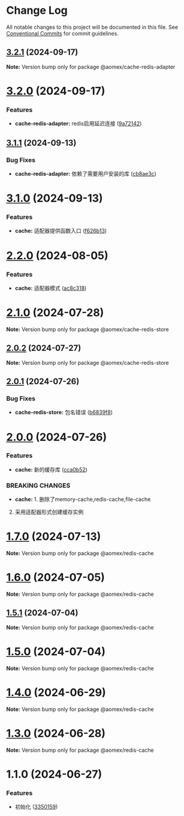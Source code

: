# Change Log

All notable changes to this project will be documented in this file.
See [Conventional Commits](https://conventionalcommits.org) for commit guidelines.

## [3.2.1](https://github.com/aomex/aomex/compare/v3.2.0...v3.2.1) (2024-09-17)

**Note:** Version bump only for package @aomex/cache-redis-adapter





# [3.2.0](https://github.com/aomex/aomex/compare/v3.1.1...v3.2.0) (2024-09-17)


### Features

* **cache-redis-adapter:** redis启用延迟连接 ([9a72142](https://github.com/aomex/aomex/commit/9a721421e6b8db273b052a3678ee6daaef12f5da))





## [3.1.1](https://github.com/aomex/aomex/compare/v3.1.0...v3.1.1) (2024-09-13)


### Bug Fixes

* **cache-redis-adapter:** 依赖了需要用户安装的库 ([cb8ae3c](https://github.com/aomex/aomex/commit/cb8ae3c3c08a875b9ba2b6b5cc4ab65216152093))





# [3.1.0](https://github.com/aomex/aomex/compare/v3.0.0...v3.1.0) (2024-09-13)


### Features

* **cache:** 适配器提供函数入口 ([f626b13](https://github.com/aomex/aomex/commit/f626b13bdc6a6740ef6da29e75d60e7510793c0c))






# [2.2.0](https://github.com/aomex/aomex/compare/v2.1.0...v2.2.0) (2024-08-05)


### Features

* **cache:** 适配器模式 ([ac8c318](https://github.com/aomex/aomex/commit/ac8c318ec67d6f880c8d291fc341f5156a6b47d9))





# [2.1.0](https://github.com/aomex/aomex/compare/v2.0.2...v2.1.0) (2024-07-28)

**Note:** Version bump only for package @aomex/cache-redis-store





## [2.0.2](https://github.com/aomex/aomex/compare/v2.0.1...v2.0.2) (2024-07-27)

**Note:** Version bump only for package @aomex/cache-redis-store





## [2.0.1](https://github.com/aomex/aomex/compare/v2.0.0...v2.0.1) (2024-07-26)


### Bug Fixes

* **cache-redis-store:** 包名错误 ([b6839f8](https://github.com/aomex/aomex/commit/b6839f89a7291ba0cfa765c5acd79233d789d052))





# [2.0.0](https://github.com/aomex/aomex/compare/v1.7.0...v2.0.0) (2024-07-26)


### Features

* **cache:** 新的缓存库 ([cca0b52](https://github.com/aomex/aomex/commit/cca0b52d86029fb1303cd9bd1f362d2dd8b406b6))


### BREAKING CHANGES

* **cache:** 1. 删除了memory-cache,redis-cache,file-cache
2. 采用适配器形式创建缓存实例





# [1.7.0](https://github.com/aomex/aomex/compare/v1.6.0...v1.7.0) (2024-07-13)

**Note:** Version bump only for package @aomex/redis-cache





# [1.6.0](https://github.com/aomex/aomex/compare/v1.5.1...v1.6.0) (2024-07-05)

**Note:** Version bump only for package @aomex/redis-cache





## [1.5.1](https://github.com/aomex/aomex/compare/v1.5.0...v1.5.1) (2024-07-04)

**Note:** Version bump only for package @aomex/redis-cache





# [1.5.0](https://github.com/aomex/aomex/compare/v1.4.0...v1.5.0) (2024-07-04)

**Note:** Version bump only for package @aomex/redis-cache





# [1.4.0](https://github.com/aomex/aomex/compare/v1.3.0...v1.4.0) (2024-06-29)

**Note:** Version bump only for package @aomex/redis-cache





# [1.3.0](https://github.com/aomex/aomex/compare/v1.2.0...v1.3.0) (2024-06-28)

**Note:** Version bump only for package @aomex/redis-cache





# 1.1.0 (2024-06-27)


### Features

* 初始化 ([3350159](https://github.com/aomex/aomex/commit/3350159454ad230e6d910405f907293b059b1f49))
